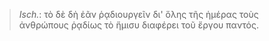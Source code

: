 

>  *Isch.*: τὸ δὲ δὴ ἐᾶν ῥᾳδιουργεῖν δι' ὅλης τῆς ἡμέρας τοὺς ἀνθρώπους ῥᾳδίως τὸ ἥμισυ διαφέρει τοῦ ἔργου παντός.